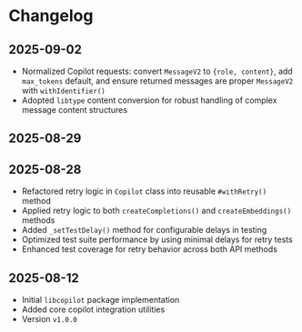 # Changelog

## 2025-09-02

- Normalized Copilot requests: convert `MessageV2` to `{role, content}`, add
  `max_tokens` default, and ensure returned messages are proper `MessageV2` with
  `withIdentifier()`
- Adopted `libtype` content conversion for robust handling of complex message
  content structures

## 2025-08-29

## 2025-08-28

- Refactored retry logic in `Copilot` class into reusable `#withRetry()` method
- Applied retry logic to both `createCompletions()` and `createEmbeddings()`
  methods
- Added `_setTestDelay()` method for configurable delays in testing
- Optimized test suite performance by using minimal delays for retry tests
- Enhanced test coverage for retry behavior across both API methods

## 2025-08-12

- Initial `libcopilot` package implementation
- Added core copilot integration utilities
- Version `v1.0.0`
